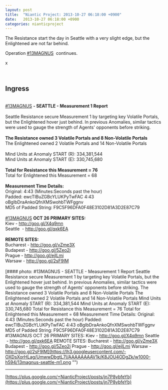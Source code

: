 ```yaml
---
layout: post
title:  "Niantic Project: 2013-10-27 06:18:00 +0900"
date:   2013-10-27 06:18:00 +0900
categories: nianticproject
---
```

The Resistance start the day in Seattle with a very slight edge, but the Enlightened are not far behind.

Operation  [#13MAGNUS](https://plus.google.com/s/%2313MAGNUS "")  continues.

x<div class="shared"><br /><h2>Ingress</h2><br /><a rel="nofollow" class="ot-hashtag" href="https://plus.google.com/s/%2313MAGNUS">#13MAGNUS</a> <b>- SEATTLE - Measurement 1 Report</b><br /><br />Seattle Resistance secure Measurement 1 by targeting key Volatile Portals, but the Enlightened hover just behind. In previous Anomalies, similar tactics were used to gauge the strength of Agents' opponents before striking.<br /><br /><b>The Resistance owned 3 Volatile Portals and 8 Non-Volatile Portals</b><br />The Enlightened owned 2 Volatile Portals and 14 Non-Volatile Portals<br /><br />Mind Units at Anomaly START (R): 334,381,544<br />Mind Units at Anomaly START (E): 330,745,680<br /><br /><b>Total for Resistance this Measurement = 76</b><br />Total for Enlightened this Measurement = 68<br /><br /><b>Measurement Time Details:</b><br />Original: 4:43 (Minutes:Seconds past the hour)<br />Padded: ewcTIBuZGBcYLUKPyTwFAC 4:43 oBgIbDraAnkoQfnXMSwohbTWFggnv<br />MD5 of Padded String: F9C5F96DFA0F48E3102D81A3D2E87C79<br /><br /><a rel="nofollow" class="ot-hashtag" href="https://plus.google.com/s/%2313MAGNUS">#13MAGNUS</a> <b>OCT 26 PRIMARY SITES:</b><br />Kiev - <a href="http://goo.gl/X4q9mn" class="ot-anchor">http://goo.gl/X4q9mn</a><br />Seattle  - <a href="http://goo.gl/qxk6EA" class="ot-anchor">http://goo.gl/qxk6EA</a><br /><br /><b>REMOTE SITES:</b><br />Bucharest - <a href="http://goo.gl/vZme3X" class="ot-anchor">http://goo.gl/vZme3X</a><br />Budapest - <a href="http://goo.gl/5Zeo2i" class="ot-anchor">http://goo.gl/5Zeo2i</a><br />Prague - <a href="http://goo.gl/ejILmi" class="ot-anchor">http://goo.gl/ejILmi</a><br />Warsaw - <a href="http://goo.gl/2sF9IM" class="ot-anchor">http://goo.gl/2sF9IM</a><br /><br /></div>
[#### photo: #13MAGNUS - SEATTLE - Measurement 1 Report
Seattle Resistance secure Measurement 1 by targeting key Volatile Portals, but the Enlightened hover just behind. In previous Anomalies, similar tactics were used to gauge the strength of Agents' opponents before striking.
The Resistance owned 3 Volatile Portals and 8 Non-Volatile Portals
The Enlightened owned 2 Volatile Portals and 14 Non-Volatile Portals
Mind Units at Anomaly START (R): 334,381,544
Mind Units at Anomaly START (E): 330,745,680
Total for Resistance this Measurement = 76
Total for Enlightened this Measurement = 68
Measurement Time Details:
Original: 4:43 (Minutes:Seconds past the hour)
Padded: ewcTIBuZGBcYLUKPyTwFAC 4:43 oBgIbDraAnkoQfnXMSwohbTWFggnv
MD5 of Padded String: F9C5F96DFA0F48E3102D81A3D2E87C79
#13MAGNUS OCT 26 PRIMARY SITES:
Kiev - http://goo.gl/X4q9mn
Seattle  - http://goo.gl/qxk6EA
REMOTE SITES:
Bucharest - http://goo.gl/vZme3X
Budapest - http://goo.gl/5Zeo2i
Prague - http://goo.gl/ejILmi
Warsaw - http://goo.gl/2sF9IM](https://lh3.googleusercontent.com/-OXDsXorHLag/UmwwDbgtL7I/AAAAAAAAV1k/K8JOU4ODgZk/w1000-h594/13magnus-seattle-m1.png "")
- - -
[https://plus.google.com/+NianticProject/posts/jn7P8ybfeYb](https://plus.google.com/+NianticProject/posts/jn7P8ybfeYb)
